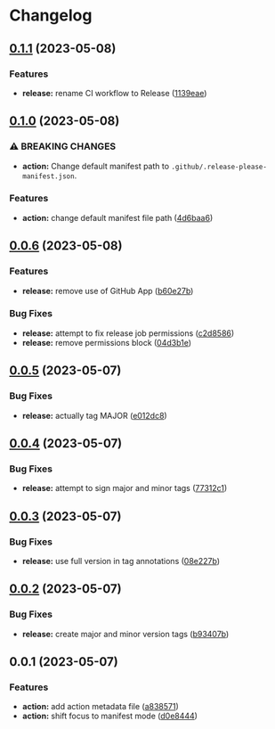 # Changelog

## [0.1.1](https://github.com/jimeh/release-please-manifest-action/compare/v0.1.0...v0.1.1) (2023-05-08)


### Features

* **release:** rename CI workflow to Release ([1139eae](https://github.com/jimeh/release-please-manifest-action/commit/1139eaec31e83556c1eb35a523ee76485efb9ab5))

## [0.1.0](https://github.com/jimeh/release-please-manifest-action/compare/v0.0.6...v0.1.0) (2023-05-08)


### ⚠ BREAKING CHANGES

* **action:** Change default manifest path to `.github/.release-please-manifest.json`.

### Features

* **action:** change default manifest file path ([4d6baa6](https://github.com/jimeh/release-please-manifest-action/commit/4d6baa6f81afde8c72681281cc4f6a9f675b8dda))

## [0.0.6](https://github.com/jimeh/release-please-manifest-action/compare/v0.0.5...v0.0.6) (2023-05-08)


### Features

* **release:** remove use of GitHub App ([b60e27b](https://github.com/jimeh/release-please-manifest-action/commit/b60e27befea7298731468ae0a66eff098c362d86))


### Bug Fixes

* **release:** attempt to fix release job permissions ([c2d8586](https://github.com/jimeh/release-please-manifest-action/commit/c2d85862fdd1bdcb9b7b10dcb3d35d3d60f4afc6))
* **release:** remove permissions block ([04d3b1e](https://github.com/jimeh/release-please-manifest-action/commit/04d3b1edbb4c7bd5f1b63b6bb3f65ca738ee1e52))

## [0.0.5](https://github.com/jimeh/release-please-manifest-action/compare/v0.0.4...v0.0.5) (2023-05-07)


### Bug Fixes

* **release:** actually tag MAJOR ([e012dc8](https://github.com/jimeh/release-please-manifest-action/commit/e012dc88b94fb4ce8433076d45479ee4d0ed01b2))

## [0.0.4](https://github.com/jimeh/release-please-manifest-action/compare/v0.0.3...v0.0.4) (2023-05-07)


### Bug Fixes

* **release:** attempt to sign major and minor tags ([77312c1](https://github.com/jimeh/release-please-manifest-action/commit/77312c11a926651d7f66d4fed3dcd5d0b50727ae))

## [0.0.3](https://github.com/jimeh/release-please-manifest-action/compare/v0.0.2...v0.0.3) (2023-05-07)


### Bug Fixes

* **release:** use full version in tag annotations ([08e227b](https://github.com/jimeh/release-please-manifest-action/commit/08e227b3057a732f0947407b8657123e5418e77c))

## [0.0.2](https://github.com/jimeh/release-please-manifest-action/compare/v0.0.1...v0.0.2) (2023-05-07)


### Bug Fixes

* **release:** create major and minor version tags ([b93407b](https://github.com/jimeh/release-please-manifest-action/commit/b93407b78f3b3f59c67aed1dd64b196fb180a591))

## 0.0.1 (2023-05-07)


### Features

* **action:** add action metadata file ([a838571](https://github.com/jimeh/release-please-manifest-action/commit/a83857102dc31f7c3f64187b6916bf8c9b07ca61))
* **action:** shift focus to manifest mode ([d0e8444](https://github.com/jimeh/release-please-manifest-action/commit/d0e8444bb458e626da00ef39967d5dc92b974baf))
